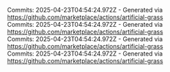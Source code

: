 Commits: 2025-04-23T04:54:24.972Z - Generated via https://github.com/marketplace/actions/artificial-grass
<br>
Commits: 2025-04-23T04:54:24.972Z - Generated via https://github.com/marketplace/actions/artificial-grass
<br>
Commits: 2025-04-23T04:54:24.972Z - Generated via https://github.com/marketplace/actions/artificial-grass
<br>
Commits: 2025-04-23T04:54:24.972Z - Generated via https://github.com/marketplace/actions/artificial-grass
<br>
